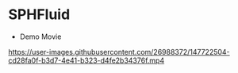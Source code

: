 # SPHFluid

- Demo Movie

https://user-images.githubusercontent.com/26988372/147722504-cd28fa0f-b3d7-4e41-b323-d4fe2b34376f.mp4
